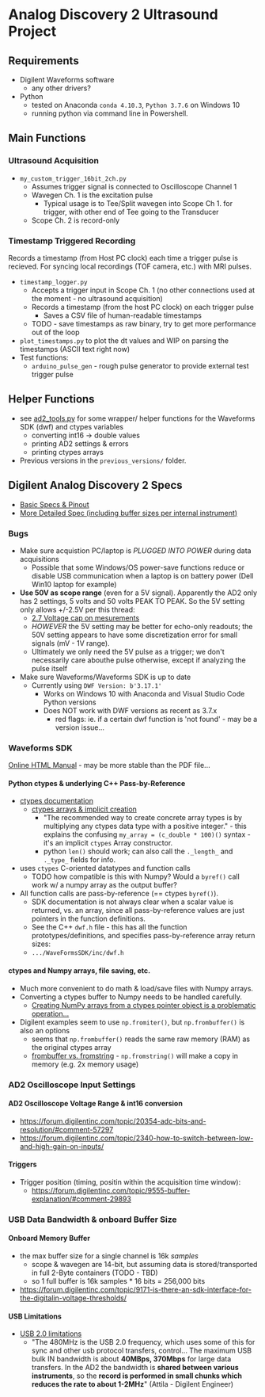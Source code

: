# Analog Discovery 2 Ultrasound Project

## Requirements
- Digilent Waveforms software
  - any other drivers?
- Python
  - tested on Anaconda ```conda 4.10.3```, ```Python 3.7.6``` on Windows 10
  - running python via command line in Powershell.

## Main Functions
### Ultrasound Acquisition
- ```my_custom_trigger_16bit_2ch.py``` 
  - Assumes trigger signal is connected to Oscilloscope Channel 1
  - Wavegen Ch. 1 is the excitation pulse
    - Typical usage is to Tee/Split wavegen into Scope Ch 1. for trigger, with other end of Tee going to the Transducer
  - Scope Ch. 2 is record-only

### Timestamp Triggered Recording
Records a timestamp (from Host PC clock) each time a trigger pulse is recieved. For syncing local recordings (TOF camera, etc.) with MRI pulses.

- ```timestamp_logger.py```
  - Accepts a trigger input in Scope Ch. 1	(no other connections used at the moment - no ultrasound acquisition)
  - Records a timestamp (from the host PC clock) on each trigger pulse
    - Saves a CSV file of human-readable timestamps
  - TODO - save timestamps as raw binary, try to get more performance out of the loop
- ```plot_timestamps.py``` to plot the dt values and WIP on parsing the timestamps (ASCII text right now)
- Test functions:
  - ```arduino_pulse_gen``` - rough pulse generator to provide external test trigger pulse

## Helper Functions
- see [ad2_tools.py](ad2_tools.py) for some wrapper/ helper functions for the Waveforms SDK (dwf) and ctypes variables
  - converting int16 -> double values
  - printing AD2 settings & errors
  - printing ctypes arrays
- Previous versions in the ```previous_versions/``` folder.

## Digilent Analog Discovery 2 Specs
- [Basic Specs & Pinout](https://digilent.com/reference/test-and-measurement/analog-discovery-2/specifications)
- [More Detailed Spec (including buffer sizes per internal instrument)](https://digilent.com/reference/test-and-measurement/analog-discovery-2/start)

### Bugs
- Make sure acquistion PC/laptop is *PLUGGED INTO POWER* during data acquisitions
  - Possible that some Windows/OS power-save functions reduce or disable USB communication when a laptop is on battery power (Dell Win10 laptop for example)
- **Use 50V as scope range** (even for a 5V signal). Apparently the AD2 only has 2 settings, 5 volts and 50 volts PEAK TO PEAK. So the 5V setting only allows +/-2.5V per this thread:
  - [2.7 Voltage cap on mesurements](https://forum.digilentinc.com/topic/20423-27-voltage-cap-on-mesurements/#comment-57671)
  - *HOWEVER* the 5V setting may be better for echo-only readouts; the 50V setting appears to have some discretization error for small signals (mV - 1V range).
  - Ultimately we only need the 5V pulse as a trigger; we don't necessarily care abouthe pulse otherwise, except if analyzing the pulse itself
- Make sure Waveforms/Waveforms SDK is up to date
  - Currently using	```DWF Version: b'3.17.1'```
    - Works on Windows 10 with Anaconda and Visual Studio Code Python versions
    - Does NOT work with DWF versions as recent as 3.7.x
      - red flags: ie. if a certain dwf function is 'not found' - may be a version issue...

### Waveforms SDK
[Online HTML Manual](https://digilent.com/reference/software/waveforms/waveforms-sdk/reference-manual) - may be more stable than the PDF file...

#### Python ctypes & underlying C++ Pass-by-Reference
- [ctypes documentation](https://docs.python.org/3/library/ctypes.html)
  - [ctypes arrays & implicit creation](https://docs.python.org/3/library/ctypes.html#ctypes.Array)
    - "The recommended way to create concrete array types is by multiplying any ctypes data type with a positive integer." - this explains the confusing ```my_array = (c_double * 100)()``` syntax - it's an implicit ```ctypes``` Array constructor.
    - python ```len()``` should work; can also call the ```._length_``` and ```._type_``` fields for info.
- uses ```ctypes``` C-oriented datatypes and function calls
  - TODO how compatible is this with Numpy? Would a ```byref()``` call work w/ a numpy array as the output buffer?
- All function calls are pass-by-reference (== ctypes ```byref()```).
  - SDK documentation is not always clear when a scalar value is returned, vs. an array, since all pass-by-reference values are just pointers in the function definitions.
  - See the C++ ```dwf.h``` file - this has all the function prototypes/definitions, and specifies pass-by-reference array return sizes:
  - ```.../WaveFormsSDK/inc/dwf.h```

#### ctypes and Numpy arrays, file saving, etc.
- Much more convenient to do math & load/save files with Numpy arrays.
- Converting a ctypes buffer to Numpy needs to be handled carefully.
  - [Creating NumPy arrays from a ctypes pointer object is a problematic operation...](https://stackoverflow.com/questions/4355524/getting-data-from-ctypes-array-into-numpy)
- Digilent examples seem to use ```np.fromiter()```, but ```np.frombuffer()``` is also an options
  - seems that ```np.frombuffer()``` reads the same raw memory (RAM) as the original ctypes array
  - [frombuffer vs. fromstring](https://stackoverflow.com/questions/22236749/numpy-what-is-the-difference-between-frombuffer-and-fromstring) - ```np.fromstring()``` will make a copy in memory (e.g. 2x memory usage)

### AD2 Oscilloscope Input Settings

#### AD2 Oscilloscope Voltage Range & int16 conversion
- https://forum.digilentinc.com/topic/20354-adc-bits-and-resolution/#comment-57297
- https://forum.digilentinc.com/topic/2340-how-to-switch-between-low-and-high-gain-on-inputs/

#### Triggers
- Trigger position (timing, positin within the acquisition time window): 
  - https://forum.digilentinc.com/topic/9555-buffer-explanation/#comment-29893


### USB Data Bandwidth & onboard Buffer Size

#### Onboard Memory Buffer
- the max buffer size for a single channel is 16k *samples*
  - scope & wavegen are 14-bit, but assuming data is stored/transported in full 2-Byte containers (TODO - TBD)
  - so 1 full buffer is 16k samples * 16 bits = 256,000 bits
- https://forum.digilentinc.com/topic/9171-is-there-an-sdk-interface-for-the-digitalin-voltage-thresholds/

#### USB Limitations
- [USB 2.0 limitations](https://forum.digilentinc.com/topic/18757-digilent-analog-discovery-2-record-mode-limiation/)
  - "The 480MHz is the USB 2.0 frequency, which uses some of this for sync and other usb protocol transfers, control... The maximum USB bulk IN bandwidth is about **40MBps, 370Mbps** for large data transfers. In the AD2 the bandwidth is **shared between various instruments**, so the **record is performed in small chunks which reduces the rate to about 1-2MHz**" (Attila - Digilent Engineer)

